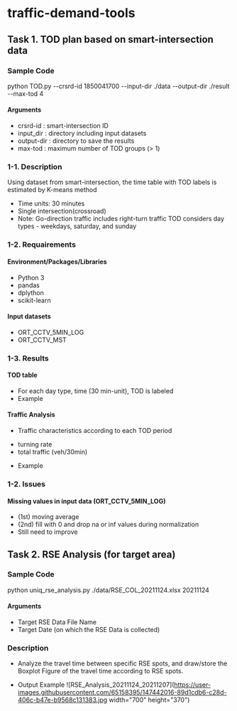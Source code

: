 # traffic-demand-tools
## Task 1. TOD plan based on smart-intersection data
### Sample Code
python TOD.py --crsrd-id 1850041700 --input-dir ./data --output-dir ./result --max-tod 4

#### Arguments
* crsrd-id : smart-intersection ID
* input_dir : directory including input datasets
* output-dir : directory to save the results
* max-tod : maximum number of TOD groups (> 1)

### 1-1. Description
Using dataset from smart-intersection, the time table with TOD labels is estimated by K-means method
- Time units: 30 minutes
- Single intersection(crossroad)
- Note: Go-direction traffic includes right-turn traffic
        TOD considers day types - weekdays, saturday, and sunday

### 1-2. Requairements
#### Environment/Packages/Libraries
* Python 3
* pandas
* dplython
* scikit-learn

#### Input datasets
* ORT_CCTV_5MIN_LOG
* ORT_CCTV_MST

### 1-3. Results
#### TOD table
* For each day type, time (30 min-unit), TOD is labeled
* Example

#### Traffic Analysis
* Traffic characteristics according to each TOD period
- turning rate
- total traffic (veh/30min)
* Example

### 1-2. Issues
#### Missing values in input data (ORT_CCTV_5MIN_LOG)
* (1st) moving average
* (2nd) fill with 0 and drop na or inf values during normalization
* Still need to improve

## Task 2. RSE Analysis (for target area)
### Sample Code
python uniq_rse_analysis.py ./data/RSE_COL_20211124.xlsx 20211124

#### Arguments
* Target RSE Data File Name
* Target Date (on which the RSE Data is collected)

### Description
* Analyze the travel time between specific RSE spots, and draw/store the Boxplot Figure of the travel time according to RSE spots.
- Output Example
![RSE_Analysis_20211124_20211207](https://user-images.githubusercontent.com/65158395/147442016-89d1cdb6-c28d-406c-b47e-b9568c131383.jpg width="700" height="370")

